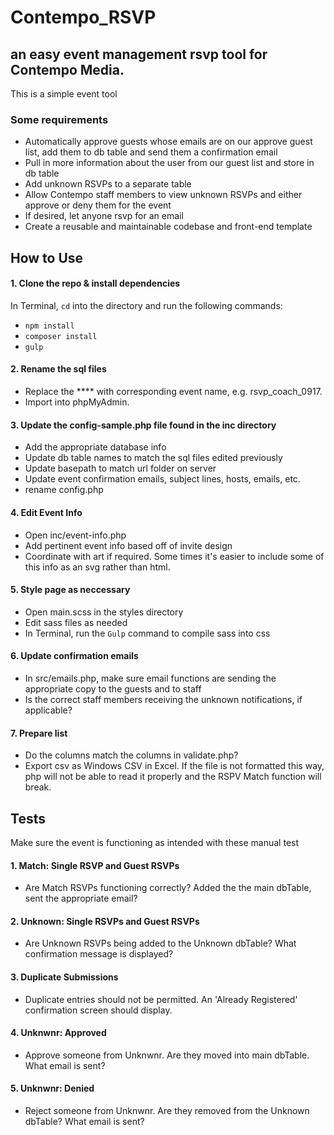 # Contempo_RSVP

## an easy event management rsvp tool for Contempo Media.

This is a simple event tool  

### Some requirements

* Automatically approve guests whose emails are on our approve guest list, add them to db table and send them a confirmation email
* Pull in more information about the user from our guest list and store in db table
* Add unknown RSVPs to a separate table
* Allow Contempo staff members to view unknown RSVPs and either approve or deny them for the event
* If desired, let anyone rsvp for an email
* Create a reusable and maintainable codebase and front-end template

## How to Use

#### 1. Clone the repo & install dependencies
In Terminal, `cd` into the directory and run the following commands:
- `npm install`
- `composer install`
- `gulp`

#### 2. Rename the sql files
- Replace the **** with corresponding event name, e.g. rsvp_coach_0917.
- Import into phpMyAdmin.

#### 3. Update the config-sample.php file found in the inc directory
- Add the appropriate database info
- Update db table names to match the sql files edited previously
- Update basepath to match url folder on server
- Update event confirmation emails, subject lines, hosts, emails, etc.
- rename config.php

#### 4. Edit Event Info
- Open inc/event-info.php
- Add pertinent event info based off of invite design
- Coordinate with art if required. Some times it's easier to include some of this info as an svg rather than html.

#### 5. Style page as neccessary
- Open main.scss in the styles directory
- Edit sass files as needed
- In Terminal, run the `Gulp` command to compile sass into css

#### 6. Update confirmation emails
-  In src/emails.php, make sure email functions are sending the appropriate copy to the guests and to staff
- Is the correct staff members receiving the unknown notifications, if applicable?

#### 7. Prepare list
- Do the columns match the columns in validate.php?
- Export csv as Windows CSV in Excel. If the file is not formatted this way, php will not be able to read it properly and the RSPV Match function will break.

## Tests

Make sure the event is functioning as intended with these manual test

#### 1. Match: Single RSVP and Guest RSVPs
- Are Match RSVPs functioning correctly? Added the the main dbTable, sent the appropriate email?
#### 2. Unknown: Single RSVPs and Guest RSVPs
- Are Unknown RSVPs being added to the Unknown dbTable? What confirmation message is displayed?
#### 3. Duplicate Submissions
- Duplicate entries should not be permitted. An 'Already Registered' confirmation screen should display.
#### 4. Unknwnr: Approved
- Approve someone from Unknwnr. Are they moved into main dbTable. What email is sent?
#### 5. Unknwnr: Denied
- Reject someone from Unknwnr. Are they removed from the Unknown dbTable? What email is sent?
